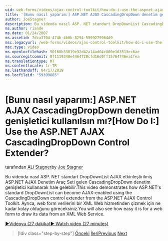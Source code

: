 ```yaml
---
uid: web-forms/videos/ajax-control-toolkit/how-do-i-use-the-aspnet-ajax-cascadingdropdown-control-extender
title: '[Bunu nasıl yaparım:] ASP.NET AJAX CascadingDropDown denetim genişletici kullanılsın mı? | Microsoft Docs'
author: JoeStagner
description: Bu videoda nasıl ASP. NET standart DropDownList CascadingDropDown denetim genişletici'nden etkilenen sistemin tüm ASP.NET AJAX denetimini kullanarak AJAX etkin hale gelebilir...
ms.author: riande
ms.date: 01/24/2007
ms.assetid: 7dca3704-474b-4b0b-8294-5599279964d9
msc.legacyurl: /web-forms/videos/ajax-control-toolkit/how-do-i-use-the-aspnet-ajax-cascadingdropdown-control-extender
msc.type: video
ms.openlocfilehash: 50168b33019e32d42a14ad04c800e163513ec6ae
ms.sourcegitcommit: 0f1119340e4464720cfd16d0ff15764746ea1fea
ms.translationtype: MT
ms.contentlocale: tr-TR
ms.lasthandoff: 04/17/2019
ms.locfileid: "59399885"
---
```

# <a name="how-do-i-use-the-aspnet-ajax-cascadingdropdown-control-extender"></a><span data-ttu-id="2d049-104">[Bunu nasıl yaparım:] ASP.NET AJAX CascadingDropDown denetim genişletici kullanılsın mı?</span><span class="sxs-lookup"><span data-stu-id="2d049-104">[How Do I:] Use the ASP.NET AJAX CascadingDropDown Control Extender?</span></span>

<span data-ttu-id="2d049-105">tarafından [ALi Stagner](https://github.com/JoeStagner)</span><span class="sxs-lookup"><span data-stu-id="2d049-105">by [Joe Stagner](https://github.com/JoeStagner)</span></span>

<span data-ttu-id="2d049-106">Bu videoda nasıl ASP. NET standart DropDownList AJAX etkinleştirilmiş ASP.NET AJAX Denetim Araç Seti gelen CascadingDropDown denetim genişletici kullanarak hale gelebilir.</span><span class="sxs-lookup"><span data-stu-id="2d049-106">This video demonstrates how ASP.NET's standard DropDownList can become AJAX-enabled using the CascadingDropDown control extender from the ASP.NET AJAX Control Toolkit.</span></span> <span data-ttu-id="2d049-107">Ayrıca, web form verilerini bir XML Web hizmetinden çizmek için ne kadar kolay olduğunu göreceksiniz.</span><span class="sxs-lookup"><span data-stu-id="2d049-107">You will also see how easy it is for a web form to draw its data from an XML Web Service.</span></span>

[<span data-ttu-id="2d049-108">&#9654;Videoyu (27 dakika)</span><span class="sxs-lookup"><span data-stu-id="2d049-108">&#9654; Watch video (27 minutes)</span></span>](https://channel9.msdn.com/Blogs/ASP-NET-Site-Videos/how-do-i-use-the-aspnet-ajax-cascadingdropdown-control-extender)

> [!div class="step-by-step"]
> <span data-ttu-id="2d049-109">[Önceki](how-do-i-get-started-with-the-aspnet-ajax-control-toolkit.md)
> [İleri](how-do-i-use-the-aspnet-ajax-textboxwatermark-control-extender.md)</span><span class="sxs-lookup"><span data-stu-id="2d049-109">[Previous](how-do-i-get-started-with-the-aspnet-ajax-control-toolkit.md)
[Next](how-do-i-use-the-aspnet-ajax-textboxwatermark-control-extender.md)</span></span>
